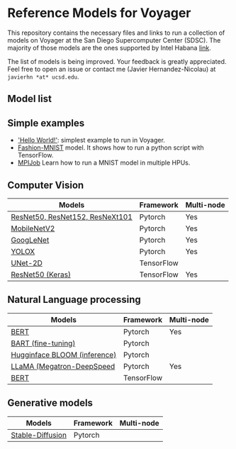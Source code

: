 # Reference Models for Voyager
This repository contains the necessary files and links to run a collection of models on Voyager at the San Diego Supercomputer Center (SDSC). The majority of those models are the ones supported by Intel Habana [link](https://github.com/HabanaAI/Model-References).

The list of models is being improved. Your feedback is greatly appreciated. Feel free to open an issue or contact me (Javier Hernandez-Nicolau) at `javierhn *at* ucsd.edu`.

## Model list

## Simple examples
- ['Hello World!'](helloworld): simplest example to run in Voyager.
- [Fashion-MNIST](TensorFlow/examples/Fashion-MNIST) model. It shows how to run a python script with TensorFlow.
- [MPIJob](TensorFlow/examples/MPIJob) Learn how to run a MNIST model in multiple HPUs. 

## Computer Vision
| Models                                                                                | Framework  | Multi-node |
| ------------------------------------------------------------------------------------- | ---------- | ---------- |
| [ResNet50, ResNet152, ResNeXt101](PyTorch/computer_vision/classification/torchvision) | Pytorch    |  Yes       |
| [MobileNetV2](PyTorch/computer_vision/classification/torchvision)                     | Pytorch    |  Yes       |
| [GoogLeNet](PyTorch/computer_vision/classification/torchvision)                       | Pytorch    |  Yes       |
| [YOLOX](PyTorch/computer_vision/detection/yolox)                                      | Pytorch    |  Yes       |
| [UNet-2D](TensorFlow/computer_vision/Unet2D)                                          | TensorFlow |            |
| [ResNet50 (Keras)](TensorFlow/computer_vision/Resnets/resnet_keras)                   | TensorFlow |  Yes       |


## Natural Language processing
| Models                                                                        | Framework  | Multi-node |
| ----------------------------------------------------------------------------- | ---------- | ---------- |
| [BERT](PyTorch/nlp/bert)                                                      | Pytorch    |  Yes       |
| [BART (fine-tuning)](PyTorch/nlp/BART)                                        | Pytorch    |            |
| [Hugginface BLOOM (inference)](PyTorch/nlp/bloom)                             | Pytorch    |            |
| [LLaMA (Megatron-DeepSpeed](PyTorch/nlp/DeepSpeedExamples/Megatron-DeepSpeed) | Pytorch    |  Yes       |
| [BERT](TensorFlow/nlp/bert)                                                   | TensorFlow |            |

## Generative models
| Models                                                         | Framework  | Multi-node |
| -------------------------------------------------------------- | ---------- | ---------- |
| [Stable-Diffusion](PyTorch/generative_models/stable-diffusion) | Pytorch    |            |
